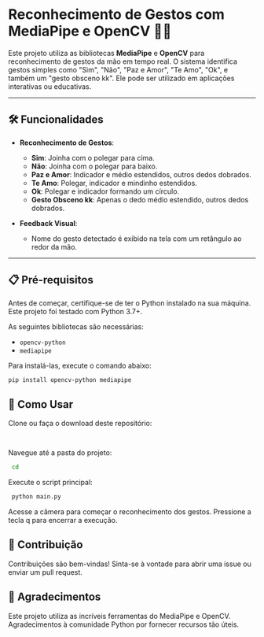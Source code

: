 # Reconhecimento de Gestos com MediaPipe e OpenCV 🎥🤘

Este projeto utiliza as bibliotecas **MediaPipe** e **OpenCV** para reconhecimento de gestos da mão em tempo real. O sistema identifica gestos simples como "Sim", "Não", "Paz e Amor", "Te Amo", "Ok", e também um "gesto obsceno kk". Ele pode ser utilizado em aplicações interativas ou educativas.

---

## 🛠️ Funcionalidades

- **Reconhecimento de Gestos**:
  - **Sim**: Joinha com o polegar para cima.
  - **Não**: Joinha com o polegar para baixo.
  - **Paz e Amor**: Indicador e médio estendidos, outros dedos dobrados.
  - **Te Amo**: Polegar, indicador e mindinho estendidos.
  - **Ok**: Polegar e indicador formando um círculo.
  - **Gesto Obsceno kk**: Apenas o dedo médio estendido, outros dedos dobrados.

- **Feedback Visual**:
  - Nome do gesto detectado é exibido na tela com um retângulo ao redor da mão.

---

## 📋 Pré-requisitos

Antes de começar, certifique-se de ter o Python instalado na sua máquina. Este projeto foi testado com Python 3.7+.

As seguintes bibliotecas são necessárias:
- `opencv-python`
- `mediapipe`

Para instalá-las, execute o comando abaixo:
```bash
pip install opencv-python mediapipe 
```
## 🚀 Como Usar
Clone ou faça o download deste repositório:
```bash
 
```
Navegue até a pasta do projeto:
```bash
 cd 
```
Execute o script principal: 
```bash
 python main.py
```
Acesse a câmera para começar o reconhecimento dos gestos. Pressione a tecla q para encerrar a execução.

## 👏 Contribuição
Contribuições são bem-vindas! Sinta-se à vontade para abrir uma issue ou enviar um pull request.
## 🤝 Agradecimentos
Este projeto utiliza as incríveis ferramentas do MediaPipe e OpenCV. Agradecimentos à comunidade Python por fornecer recursos tão úteis.